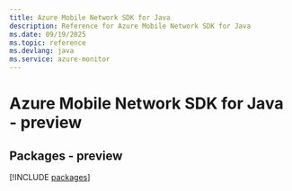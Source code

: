 ```yaml
---
title: Azure Mobile Network SDK for Java
description: Reference for Azure Mobile Network SDK for Java
ms.date: 09/19/2025
ms.topic: reference
ms.devlang: java
ms.service: azure-monitor
---
```

# Azure Mobile Network SDK for Java - preview
## Packages - preview
[!INCLUDE [packages](mobile-network-index.md)]